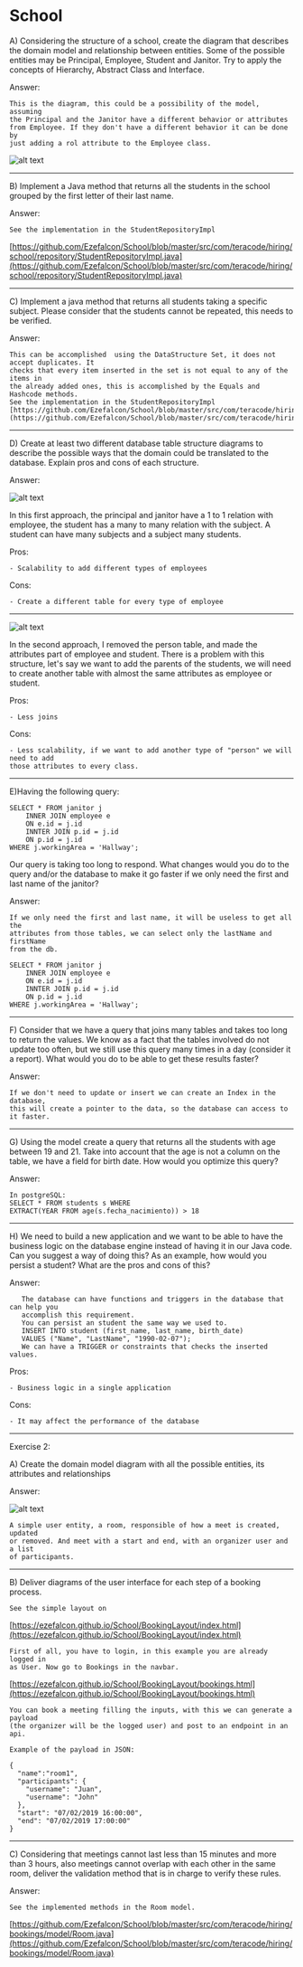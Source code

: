 # School

A) Considering the structure of a school, create the diagram that describes the
domain model and relationship between entities. Some of the possible entities
may be Principal, Employee, Student and Janitor. Try to apply the concepts of
Hierarchy, Abstract Class and Interface.

Answer:

    This is the diagram, this could be a possibility of the model, assuming 
    the Principal and the Janitor have a different behavior or attributes 
    from Employee. If they don't have a different behavior it can be done by 
    just adding a rol attribute to the Employee class.
    
![alt text](https://i.gyazo.com/36e97d0b6bd2f9ec9a87fcf29e2d0edd.png)

----
B) Implement a Java method that returns all the students in the school grouped
by the first letter of their last name.

Answer: 

    See the implementation in the StudentRepositoryImpl

[https://github.com/Ezefalcon/School/blob/master/src/com/teracode/hiring/school/repository/StudentRepositoryImpl.java](https://github.com/Ezefalcon/School/blob/master/src/com/teracode/hiring/school/repository/StudentRepositoryImpl.java)
    
----
C) Implement a java method that returns all students taking a specific subject.
Please consider that the students cannot be repeated, this needs to be verified.

Answer: 

    This can be accomplished  using the DataStructure Set, it does not accept duplicates. It
    checks that every item inserted in the set is not equal to any of the items in 
    the already added ones, this is accomplished by the Equals and Hashcode methods.
    See the implementation in the StudentRepositoryImpl
    [https://github.com/Ezefalcon/School/blob/master/src/com/teracode/hiring/school/repository/StudentRepositoryImpl.java](https://github.com/Ezefalcon/School/blob/master/src/com/teracode/hiring/school/repository/StudentRepositoryImpl.java)

----
D) Create at least two different database table structure diagrams to describe the
possible ways that the domain could be translated to the database. Explain
pros and cons of each structure.

Answer:

![alt text](https://gyazo.com/48d633c93292d547115a7da5740e8b95.png)

In this first approach, the principal and janitor have a 1 to 1 relation with employee,
the student has a many to many relation with the subject. A student can have many subjects
and a subject many students.

Pros:

    - Scalability to add different types of employees
    
Cons:

    - Create a different table for every type of employee
    
----
![alt text](https://gyazo.com/ca3cd8b4f7e8fdfa3ead14cc43616fbc.png)

In the second approach, I removed the person table, and made the attributes part of 
employee and student. There is a problem with this structure, let's say we want to add
the parents of the students, we will need to create another table with almost the same attributes
as employee or student.

Pros:

    - Less joins

Cons:

    - Less scalability, if we want to add another type of "person" we will need to add 
    those attributes to every class.
    
----
E)Having the following query:

    SELECT * FROM janitor j
        INNER JOIN employee e
        ON e.id = j.id
        INNTER JOIN p.id = j.id
        ON p.id = j.id
    WHERE j.workingArea = 'Hallway';

Our query is taking too long to respond. What changes would you do to the query
and/or the database to make it go faster if we only need the first and last name of
the janitor?

Answer:

    If we only need the first and last name, it will be useless to get all the 
    attributes from those tables, we can select only the lastName and firstName 
    from the db.
    
    SELECT * FROM janitor j
        INNER JOIN employee e
        ON e.id = j.id
        INNTER JOIN p.id = j.id
        ON p.id = j.id
    WHERE j.workingArea = 'Hallway';
    
----
F) Consider that we have a query that joins many tables and takes too long to
return the values. We know as a fact that the tables involved do not update
too often, but we still use this query many times in a day (consider it a report).
What would you do to be able to get these results faster?

Answer:

    If we don't need to update or insert we can create an Index in the database, 
    this will create a pointer to the data, so the database can access to it faster. 
    
----
G) Using the model create a query that returns all the students with age between
19 and 21. Take into account that the age is not a column on the table, we have
a field for birth date. How would you optimize this query?

Answer:

    In postgreSQL:
    SELECT * FROM students s WHERE
    EXTRACT(YEAR FROM age(s.fecha_nacimiento)) > 18

----
H) We need to build a new application and we want to be able to have the
   business logic on the database engine instead of having it in our Java code. Can
   you suggest a way of doing this? As an example, how would you persist a
   student? What are the pros and cons of this?
   
Answer:

       The database can have functions and triggers in the database that can help you 
       accomplish this requirement.
       You can persist an student the same way we used to.
       INSERT INTO student (first_name, last_name, birth_date)
       VALUES ("Name", "LastName", "1990-02-07");
       We can have a TRIGGER or constraints that checks the inserted values.
   
Pros:
    
    - Business logic in a single application

Cons: 

    - It may affect the performance of the database
    

----
Exercise 2:

A) Create the domain model diagram with all the possible entities, its attributes
and relationships

Answer:

![alt text](https://gyazo.com/900443c70e18097b79ec58fde1740fc8.png)
    
    A simple user entity, a room, responsible of how a meet is created, updated
    or removed. And meet with a start and end, with an organizer user and a list 
    of participants.
    
----
B) Deliver diagrams of the user interface for each step of a booking process.

    See the simple layout on
[https://ezefalcon.github.io/School/BookingLayout/index.html](https://ezefalcon.github.io/School/BookingLayout/index.html)
    
    First of all, you have to login, in this example you are already logged in 
    as User. Now go to Bookings in the navbar.
    
[https://ezefalcon.github.io/School/BookingLayout/bookings.html](https://ezefalcon.github.io/School/BookingLayout/bookings.html)

    You can book a meeting filling the inputs, with this we can generate a payload
    (the organizer will be the logged user) and post to an endpoint in an api.
    
    Example of the payload in JSON:
    
    {
      "name":"room1",
      "participants": {
        "username": "Juan",
        "username": "John"
      },
      "start": "07/02/2019 16:00:00",
      "end": "07/02/2019 17:00:00"
    }
    
----
C) Considering that meetings cannot last less than 15 minutes and more than 3
hours, also meetings cannot overlap with each other in the same room, deliver
the validation method that is in charge to verify these rules.

Answer:

    See the implemented methods in the Room model.
[https://github.com/Ezefalcon/School/blob/master/src/com/teracode/hiring/bookings/model/Room.java](https://github.com/Ezefalcon/School/blob/master/src/com/teracode/hiring/bookings/model/Room.java)
